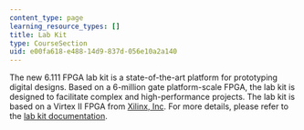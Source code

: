 ```yaml
---
content_type: page
learning_resource_types: []
title: Lab Kit
type: CourseSection
uid: e00fa618-e488-14d9-837d-056e10a2a140
---
```


The new 6.111 FPGA lab kit is a state-of-the-art platform for prototyping digital designs. Based on a 6-million gate platform-scale FPGA, the lab kit is designed to facilitate complex and high-performance projects. The lab kit is based on a Virtex II FPGA from [Xilinx, Inc](http://www.xilinx.com/). For more details, please refer to the [lab kit documentation](http://www-mtl.mit.edu/Courses/6.111/labkit/).